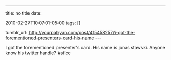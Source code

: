 ---
title: no title
date:

 2010-02-27T10:07:01-05:00 
tags:  []

tumblr_url:
http://yourpalryan.com/post/415458257/i-got-the-forementioned-presenters-card-his-name
\-\--

I got the forementioned presenter's card. His name is jonas stawski.
Anyone know his twitter handle? \#sflcc
